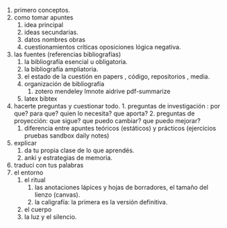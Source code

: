 1. primero conceptos.
2. como tomar apuntes
	1. idea principal
	2. ideas secundarias.
	3. datos nombres obras
	4. cuestionamientos críticas oposiciones lógica negativa.
3. las fuentes (referencias bibliografías)
	1. la bibliografía esencial u obligatoria.
	2. la bibliografía ampliatoria.
	3. el estado de la cuestión en papers , código, repositorios , media. 
	4. organización de bibliografía
		1. zotero mendeley lmnote aidrive pdf-summarize
	5. latex bibtex 
4. hacerte preguntas y cuestionar todo.
		1. preguntas de investigación : por que? para que? quien lo necesita? que aporta? 
		2. preguntas de proyección: que sigue? que puedo cambiar? que puedo mejorar?
	1. diferencia entre apuntes teóricos (estáticos) y prácticos (ejercicios pruebas sandbox daily notes)
5. explicar
	1. da tu propia clase de lo que aprendés. 
	2. anki y estrategias de memoria.
6. traducí con tus palabras
7. el entorno
	1. el ritual
		1. las anotaciones lápices y hojas de borradores, el tamaño del lienzo (canvas).
		2. la caligrafía: la primera es la versión definitiva. 
	2. el cuerpo 
	3. la luz y el silencio. 